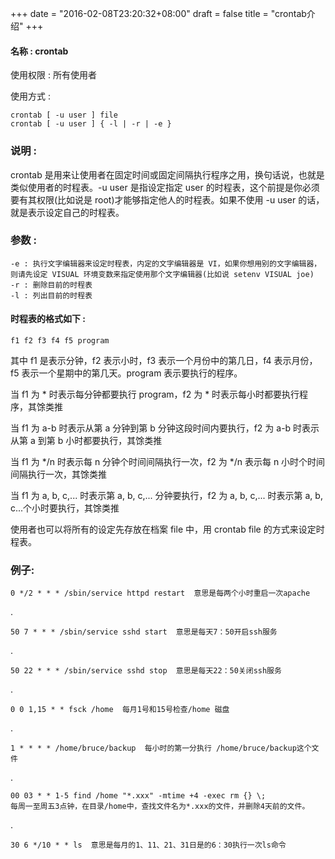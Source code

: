 +++
date = "2016-02-08T23:20:32+08:00"
draft = false
title = "crontab介绍"
+++

#### 名称 : crontab

使用权限 : 所有使用者

使用方式 :

    crontab [ -u user ] file
    crontab [ -u user ] { -l | -r | -e }
### 说明 :

crontab 是用来让使用者在固定时间或固定间隔执行程序之用，换句话说，也就是类似使用者的时程表。-u user 是指设定指定 user 的时程表，这个前提是你必须要有其权限(比如说是 root)才能够指定他人的时程表。如果不使用 -u user 的话，就是表示设定自己的时程表。

### 参数 :
    -e : 执行文字编辑器来设定时程表，内定的文字编辑器是 VI，如果你想用别的文字编辑器，则请先设定 VISUAL 环境变数来指定使用那个文字编辑器(比如说 setenv VISUAL joe)
    -r : 删除目前的时程表
    -l : 列出目前的时程表
#### 时程表的格式如下 :

    f1 f2 f3 f4 f5 program

  其中 f1 是表示分钟，f2 表示小时，f3 表示一个月份中的第几日，f4 表示月份，f5 表示一个星期中的第几天。program 表示要执行的程序。

  当 f1 为 * 时表示每分钟都要执行 program，f2 为 * 时表示每小时都要执行程序，其馀类推

  当 f1 为 a-b 时表示从第 a 分钟到第 b 分钟这段时间内要执行，f2 为 a-b 时表示从第 a 到第 b 小时都要执行，其馀类推

  当 f1 为 */n 时表示每 n 分钟个时间间隔执行一次，f2 为 */n 表示每 n 小时个时间间隔执行一次，其馀类推

  当 f1 为 a, b, c,... 时表示第 a, b, c,... 分钟要执行，f2 为 a, b, c,... 时表示第 a, b, c...个小时要执行，其馀类推

  使用者也可以将所有的设定先存放在档案 file 中，用 crontab file 的方式来设定时程表。


### 例子:

    0 */2 * * * /sbin/service httpd restart  意思是每两个小时重启一次apache
.

    50 7 * * * /sbin/service sshd start  意思是每天7：50开启ssh服务
.

    50 22 * * * /sbin/service sshd stop  意思是每天22：50关闭ssh服务
.

    0 0 1,15 * * fsck /home  每月1号和15号检查/home 磁盘
.

    1 * * * * /home/bruce/backup  每小时的第一分执行 /home/bruce/backup这个文件
.

    00 03 * * 1-5 find /home "*.xxx" -mtime +4 -exec rm {} \;
    每周一至周五3点钟，在目录/home中，查找文件名为*.xxx的文件，并删除4天前的文件。
.

    30 6 */10 * * ls  意思是每月的1、11、21、31日是的6：30执行一次ls命令